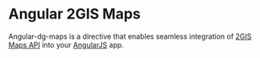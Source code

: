 Angular 2GIS Maps
===============

Angular-dg-maps is a directive that enables seamless integration of [2GIS Maps API](http://api.2gis.ru/doc/maps/info/) into your [AngularJS](https://github.com/angular/angular.js) app.

